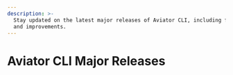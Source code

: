 ```yaml
---
description: >-
  Stay updated on the latest major releases of Aviator CLI, including features
  and improvements.
---
```


# Aviator CLI Major Releases

